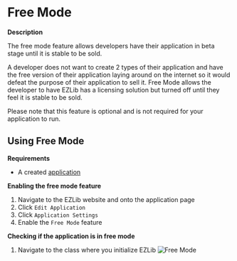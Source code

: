 # Free Mode

**Description**

The free mode feature allows developers have their application in beta stage until it is stable to be sold.

A developer does not want to create 2 types of their application and have the free version of their application laying around on the internet so it would defeat the purpose of their application to sell it. Free Mode allows the developer to have EZLib has a licensing solution but turned off until they feel it is stable to be sold.

Please note that this feature is optional and is not required for your application to run.

## Using Free Mode

__Requirements__
* A created [application](https://ezlib.io/apps/new)

__Enabling the free mode feature__

1. Navigate to the EZLib website and onto the application page
2. Click `Edit Application`
3. Click `Application Settings`
4. Enable the `Free Mode` feature

__Checking if the application is in free mode__

1. Navigate to the class where you initialize EZLib
![Free Mode](https://i.imgur.com/LknShxu.png)